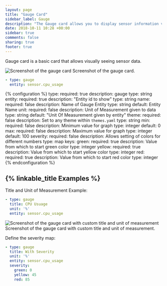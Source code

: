 ```yaml
---
layout: page
title: "Gauge Card"
sidebar_label: Gauge
description: "The Gauge card allows you to display sensor information visually"
date: 2018-10-11 10:28 +00:00
sidebar: true
comments: false
sharing: true
footer: true
---
```


Gauge card is a basic card that allows visually seeing sensor data.

<p class='img'>
<img src='/images/lovelace/lovelace_gauge_card.gif' alt='Screenshot of the gauge card'>
Screenshot of the gauge card.
</p>

```yaml
- type: gauge
  entity: sensor.cpu_usage
```

{% configuration %}
type:
  required: true
  description: gauge
  type: string
entity:
  required: true
  description: "Entity id to show"
  type: string
name:
  required: false
  description: Name of Gauge Entity
  type: string
  default: Entity Name
unit:
  required: false
  description: Unit of Measurement given to data
  type: string
  default: "Unit Of Measurement given by entity"
theme:
  required: false
  description: Set to any theme within `themes.yaml`
  type: string
min:
  required: false
  description: Minimum value for graph
  type: integer
  default: 0
max:
  required: false
  description: Maximum value for graph
  type: integer
  default: 100
severity:
  required: false
  description: Allows setting of colors for different numbers
  type: map
  keys:
    green:
      required: true
      description: Value from which to start green color
      type: integer
    yellow:
      required: true
      description: Value from which to start yellow color
      type: integer
    red:
      required: true
      description: Value from which to start red color
      type: integer
{% endconfiguration %}

## {% linkable_title Examples %}

Title and Unit of Measurement Example:

```yaml
- type: gauge
  title: CPU Usuage
  unit: '%'
  entity: sensor.cpu_usage
```

<p class='img'>
<img src='/images/lovelace/lovelace_gauge_card.gif' alt='Screenshot of the gauge card with custom title and unit of measurement'>
Screenshot of the gauge card with custom title and unit of measurement.
</p>

Define the severity map:

```yaml
- type: gauge
  title: With Severity
  unit: '%'
  entity: sensor.cpu_usage
  severity:
    green: 0
    yellow: 45
    red: 85
```
